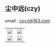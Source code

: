## 尘中远(czy)

email : czy.t@163.com
<table align="center">
    <tr>
        <td colspan="2"><img src="https://github-readme-stats.vercel.app/api/top-langs/?username=czyt1988&layout=compact&theme=github"/></td>
        <td colspan="2"><img src="https://github-readme-stats.vercel.app/api?username=czyt1988&show_icons=true&hide_border=true&bg_color=00000000&number_format=long"/></td>
    </tr>
    <tr>
        <td colspan="3"><img src="http://github-profile-summary-cards.vercel.app/api/cards/profile-details?username=czyt1988&theme=github"/></td>
        <td colspan="1"><img src="http://github-profile-summary-cards2.vercel.app/api/cards/productive-time?username=czyt1988&utcOffset=8&theme=github&bg_color=0000&border_color=0000"/></td>
    </tr>
</table>

    